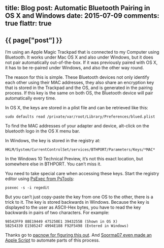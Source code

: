 title: Blog
post: Automatic Bluetooth Pairing in OS X and Windows
date: 2015-07-09
comments: true
flattr: true
---

## {{ page["post"] }}
<!--%
from datetime import datetime
date = datetime.strptime(page["date"], "%Y-%m-%d").strftime("%B %d, %Y")
print "*Posted at %s.*" % date
%-->

I’m using an Apple Magic Trackpad that is connected to my Computer using Bluetooth. It works under Mac OS X and also under Windows, but it does not pair automatically out-of-the-box. If it was previously paired with OS X, it has to be re-paired under Windows, and also the other way round.

The reason for this is simple. These Bluetooth devices not only identify each other using their MAC addresses, they also share an encryption key that is stored in the Trackpad and the OS, and is generated in the pairing process. If this key is the same on both OS, the Bluetooth device will pair automatically every time.

In OS X, the keys are stored in a plist file and can be retrieved like this:

    sudo defaults read /private/var/root/Library/Preferences/blued.plist

To find the MAC addresses of your adapter and device, alt-click on the bluetooth logo in the OS X menu bar.

In Windows, the key is stored in the registry at:

    HKLM/System/CurrentControlSet/services/BTHPORT/Parameters/Keys/*MAC*

In the Windows 10 Technical Preview, it’s not this exact location, but somewhere else in BTHPORT. You can’t miss it.

You need to take special care when accessing these keys. Start the registry editor using [PsExec from PsTools](https://technet.microsoft.com/de-de/sysinternals/bb897553.aspx):

    psexec -s -i regedit

But you can’t just copy-paste the key from one OS to the other, there is a trick to it. The key is stored backwards in Windows. Because the key is displayed to the user as ASCII-Hex bytes, you have to read the key backwards in pairs of two characters. For example:

    98542FF9 88E19449 475250E1 3943255B (Shown in OS X)
    5B254339 E1505247 4994E188 F92F5498 (Entered in Windows)

Thanks go to [pacnow for figuring this out](https://discussions.apple.com/thread/3113227?start=0&tstart=0). And [Soorma07 even made an Apple Script](https://github.com/Soorma07/OS-X-Bluetooth-Pairing-Value-To-Windows-Value) to automate parts of this process.

